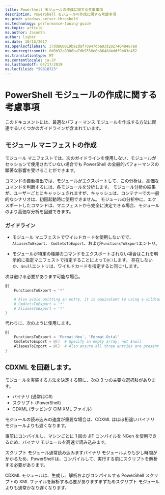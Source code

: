 ```yaml
---
title: PowerShell モジュールの作成に関する考慮事項
description: PowerShell モジュールの作成に関する考慮事項
ms.prod: windows-server-threshold
ms.technology: performance-tuning-guide
ms.topic: article
ms.author: JasonSh
author: lzybkr
ms.date: 10/16/2017
ms.openlocfilehash: 37dd860019b91daf70947dba93d20274048487a0
ms.sourcegitcommit: 0d0b32c8986ba7db9536e0b8648d4ddf9b03e452
ms.translationtype: MT
ms.contentlocale: ja-JP
ms.lasthandoff: 04/17/2019
ms.locfileid: "59818723"
---
```

# <a name="powershell-module-authoring-considerations"></a>PowerShell モジュールの作成に関する考慮事項

このドキュメントには、最適なパフォーマンス モジュールを作成する方法に関連するいくつかのガイドラインが含まれています。

## <a name="module-manifest-authoring"></a>モジュール マニフェストの作成

モジュール マニフェストでは、次のガイドラインを使用しない、モジュールがセッションで使用されていない場合でも PowerShell の全般的パフォーマンスの顕著な影響を受けることができます。

コマンドの自動検出では、モジュールがエクスポートして、この分析は、高価なコマンドを判断するには、各モジュールを分析します。
モジュール分析の結果が、ユーザーごとにキャッシュされますが、キャッシュは、コンテナーでの一般的なシナリオは、初回起動時に使用できません。
モジュールの分析中に、エクスポートしたコマンドは、マニフェストから完全に決定できる場合、モジュールのより高価な分析を回避できます。

### <a name="guidelines"></a>ガイドライン

* モジュール マニフェストでワイルドカードを使用しないでで、 `AliasesToExport`、 `CmdletsToExport`、および`FunctionsToExport`エントリ。

* モジュールが特定の種類のコマンドをエクスポートされない場合はこれを明示的に指定マニフェストで指定することによって`@()`します。
存在しないか、`$null`エントリは、ワイルドカードを指定すると同じ`*`します。

次は避ける必要があります可能な場合。

```PowerShell
@{
    FunctionsToExport = '*'

    # Also avoid omitting an entry, it is equivalent to using a wildcard
    # CmdletsToExport = '*'
    # AliasesToExport = '*'
}
```

代わりに、次のように使用します。

```PowerShell
@{
    FunctionsToExport = 'Format-Hex', 'Format-Octal'
    CmdletsToExport = @()  # Specify an empty array, not $null
    AliasesToExport = @()  # Also ensure all three entries are present
}
```

## <a name="avoid-cdxml"></a>CDXML を回避します。

モジュールを実装する方法を決定する際に、次の 3 つの主要な選択肢があります。

* バイナリ (通常はC#)
* スクリプト (PowerShell)
* CDXML (ラッピング CIM XML ファイル)

モジュールの読み込みの速度が重要な場合は、CDXML はほぼ桁違いバイナリ モジュールよりも遅くなります。

事前にコンパイルし、マシンごとに 1 回の JIT コンパイルを NGen を使用できるため、バイナリ モジュールを高速で読み込みます。

スクリプト モジュール通常読み込みますバイナリ モジュールよりも少し時間がかかるため、PowerShell は、コンパイルして、実行する前にスクリプトを解析する必要があります。

CDXML モジュールは、生成し、解析およびコンパイルする PowerShell スクリプトの XML ファイルを解析する必要がありますまずためスクリプト モジュールよりも通常かなり遅くなります。

